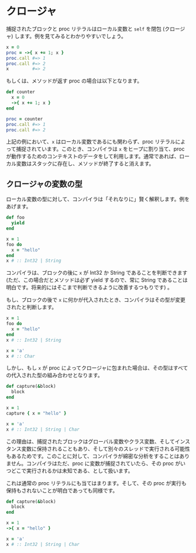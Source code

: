 # クロージャ

捕捉されたブロックと proc リテラルはローカル変数と `self` を閉包 (クロージャ) します。例を見てみるとわかりやすいでしょう。

```ruby
x = 0
proc = ->{ x += 1; x }
proc.call #=> 1
proc.call #=> 2
x         #=> 2
```

もしくは、メソッドが返す proc の場合は以下となります。

```ruby
def counter
  x = 0
  ->{ x += 1; x }
end

proc = counter
proc.call #=> 1
proc.call #=> 2
```

上記の例において、`x` はローカル変数であるにも関わらず、proc リテラルによって捕捉されています。このとき、コンパイラは `x` をヒープに割り当て、proc が動作するためのコンテキストのデータをして利用します。通常であれば、ローカル変数はスタックに存在し、メソッドが終了すると消えます。

## クロージャの変数の型

ローカル変数の型に対して、コンパイラは「それなりに」賢く解釈します。例をあげます。

```ruby
def foo
  yield
end

x = 1
foo do
  x = "hello"
end
x # :: Int32 | String
```

コンパイラは、ブロックの後に `x` が Int32 か String であることを判断できます (ただ、この場合だとメソッドは必ず yield するので、常に String であることは明白です。将来的にはそこまで判断できるように改善するつもりです) 。

もし、ブロックの後で `x` に何かが代入されたとき、コンパイラはその型が変更されたと判断します。

```ruby
x = 1
foo do
  x = "hello"
end
x # :: Int32 | String

x = 'a'
x # :: Char
```

しかし、もし `x` が proc によってクロージャに包まれた場合は、その型はすべての代入された型の組み合わせとなります。

```ruby
def capture(&block)
  block
end

x = 1
capture { x = "hello" }

x = 'a'
x # :: Int32 | String | Char
```

この理由は、捕捉されたブロックはグローバル変数やクラス変数、そしてインスタンス変数に保持されることもあり、そして別々のスレッドで実行される可能性もあるためです。このことに対して、コンパイラが綿密な分析をすることはありません。コンパイラはただ、proc に変数が捕捉されていたら、その proc がいつどこで実行されるかは未知である、として扱います。

これは通常の proc リテラルにも当てはまります。そして、その proc が実行も保持もされないことが明白であっても同様です。

```ruby
def capture(&block)
  block
end

x = 1
->{ x = "hello" }

x = 'a'
x # :: Int32 | String | Char
```



